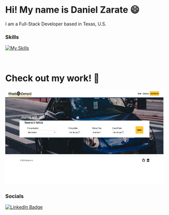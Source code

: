 <!--
**Ch40s1/Ch40s1** is a ✨ _special_ ✨ repository because its `README.md` (this file) appears on your GitHub profile.

Here are some ideas to get you started:

- 🔭 I’m currently working on ...
- 🌱 I’m currently learning ...
- 👯 I’m looking to collaborate on ...
- 🤔 I’m looking for help with ...
- 💬 Ask me about ...
- 📫 How to reach me: ...
- 😄 Pronouns: ...
- ⚡ Fun fact: ...
-->
Hi! My name is Daniel Zarate 😄
========================================================================================================================================

I am a Full-Stack Developer based in Texas, U.S.
<br/>

### Skills

[![My Skills](https://skillicons.dev/icons?i=html,css,tailwind,bootstrap,js,mongodb,express,react,nodejs,apollo,graphql)](https://skillicons.dev)

<br/>

# Check out my work! 💯
<a href="https://wheels-on-demand-83c5de82a3da.herokuapp.com/" target="blank" class="work">
    <img src="./img/wheelsOnDemand.png" alt="websiteImage" width="500px" height="300" style="transition: transform 0.3s;">
</a>

<style>
    .work:hover img {
        transform: scale(1.1); /* Adjust the scale factor as needed */
    }
</style>




### Socials

<div id="badges">
  <a href="https://www.linkedin.com/in/daniel-zarate-66816113b/">
    <img src="https://img.shields.io/badge/LinkedIn-blue?style=for-the-badge&logo=linkedin&logoColor=white" alt="LinkedIn Badge"/>
  </a>
</div>
